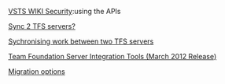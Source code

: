 [VSTS WIKI Security](https://developercommunity.visualstudio.com/content/problem/199056/vsts-wiki-security.html):using the APIs



[Sync 2 TFS servers?](https://stackoverflow.com/questions/50296312/sync-2-tfs-servers)



[Sychronising work between two TFS servers](https://stackoverflow.com/questions/24065010/sychronising-work-between-two-tfs-servers)


[Team Foundation Server Integration Tools (March 2012 Release)](https://marketplace.visualstudio.com/items?itemName=Willy-PSchaub.TeamFoundationServerIntegrationToolsMarch2012Relea)


[Migration options](https://docs.microsoft.com/en-us/vsts/articles/migrate-to-vsts-from-tfs)
